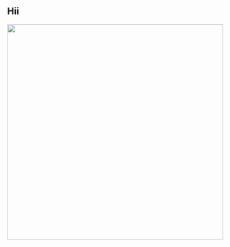 <h2>Hii</h2>
<img src="https://github.com/Suzzit/Suzzit/assets/61420868/9fce0168-5b45-40d0-99ea-3dbaeb28dfab)" height="500px" width="500px"/>
